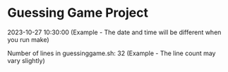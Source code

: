 # Guessing Game Project
2023-10-27 10:30:00  (Example - The date and time will be different when you run make)

Number of lines in guessinggame.sh: 32 (Example - The line count may vary slightly)

